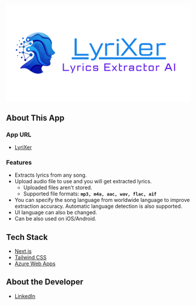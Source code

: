 ![PNG file of icon and logo](/public/images/opengraph-image.png)

## About This App

### App URL
- [LyriXer](https://lyrixer.com)

### Features
- Extracts lyrics from any song.
- Upload audio file to use and you will get extracted lyrics.
    - Uploaded files aren't stored.
    - Supported file formats: **`mp3, m4a, aac, wav, flac, aif`**
- You can specify the song language from worldwide language to improve extraction accuracy. Automatic language detection is also supported.
- UI language can also be changed.
- Can be also used on iOS/Android.

## Tech Stack

- [Next.js](https://nextjs.org/)
- [Tailwind CSS](https://tailwindcss.com/)
- [Azure Web Apps](https://azure.microsoft.com/en-us/products/app-service/web)

## About the Developer

- [LinkedIn](https://linkedin.com/in/atsukisumita/)
